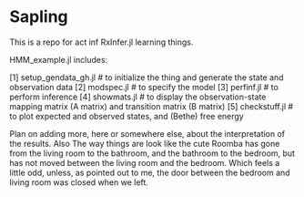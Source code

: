 # Sapling
This is a repo for act inf RxInfer.jl learning things.

HMM_example.jl includes:

[1] setup_gendata_gh.jl # to initialize the thing and generate the state and observation data
[2] modspec.jl # to specify the model
[3] perfinf.jl # to perform inference
[4] showmats.jl # to display the observation-state mapping matrix (A matrix) and transition matrix (B matrix)
[5] checkstuff.jl # to plot expected and observed states, and (Bethe) free energy

Plan on adding more, here or somewhere else, about the interpretation of the results. Also The way things are look like the cute Roomba has gone from the living room to the bathroom, and the bathroom to the bedroom, but has not moved between the living room and the bedroom. Which feels a little odd, unless, as pointed out to me, the door between the bedroom and living room was closed when we left.
